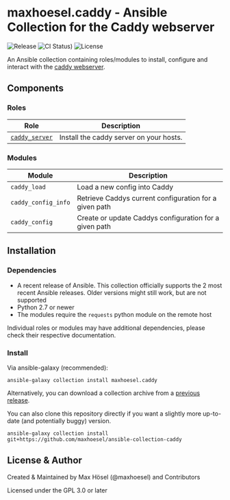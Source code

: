 # maxhoesel.caddy - Ansible Collection for the Caddy webserver

![Release](https://img.shields.io/github/v/release/maxhoesel/ansible-collection-caddy)
![CI Status)](https://img.shields.io/github/workflow/status/maxhoesel/ansible-collection-caddy/CI/main)
![License](https://img.shields.io/github/license/maxhoesel/ansible-collection-caddy)

An Ansible collection containing roles/modules to install, configure and interact with the [caddy webserver](https://github.com/caddyserver/caddy).

## Components

### Roles

| Role | Description |
|------|-------------|
| [`caddy_server`](roles/caddy_server/README.md) | Install the caddy server on your hosts.

### Modules

| Module  | Description |
|---------|-------------|
| `caddy_load` | Load a new config into Caddy
| `caddy_config_info` | Retrieve Caddys current configuration for a given path
| `caddy_config` | Create or update Caddys configuration for a given path

## Installation

### Dependencies

- A recent release of Ansible. This collection officially supports the 2 most recent Ansible releases.
  Older versions might still work, but are not supported
- Python 2.7 or newer
- The modules require the `requests` python module on the remote host

Individual roles or modules may have additional dependencies, please check their respective documentation.

### Install

Via ansible-galaxy (recommended):

`ansible-galaxy collection install maxhoesel.caddy`

Alternatively, you can download a collection archive from a [previous release](hhttps://github.com/maxhoesel/ansible-collection-caddy/releases).

You can also clone this repository directly if you want a slightly more up-to-date (and potentially buggy) version.

`ansible-galaxy collection install git+https://github.com/maxhoesel/ansible-collection-caddy`

## License & Author

Created & Maintained by Max Hösel (@maxhoesel) and Contributors

Licensed under the GPL 3.0 or later
